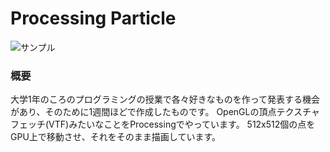 # Processing Particle

![サンプル](https://raw.githubusercontent.com/wakewakame/ProcessingParticle/master/demo.gif "サンプル")

### 概要

大学1年のころのプログラミングの授業で各々好きなものを作って発表する機会があり、そのために1週間ほどで作成したものです。
OpenGLの頂点テクスチャフェッチ(VTF)みたいなことをProcessingでやっています。
512x512個の点をGPU上で移動させ、それをそのまま描画しています。
